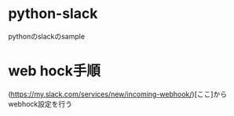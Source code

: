 # python-slack
pythonのslackのsample

# web hock手順

(https://my.slack.com/services/new/incoming-webhook/)[ここ]からwebhock設定を行う
